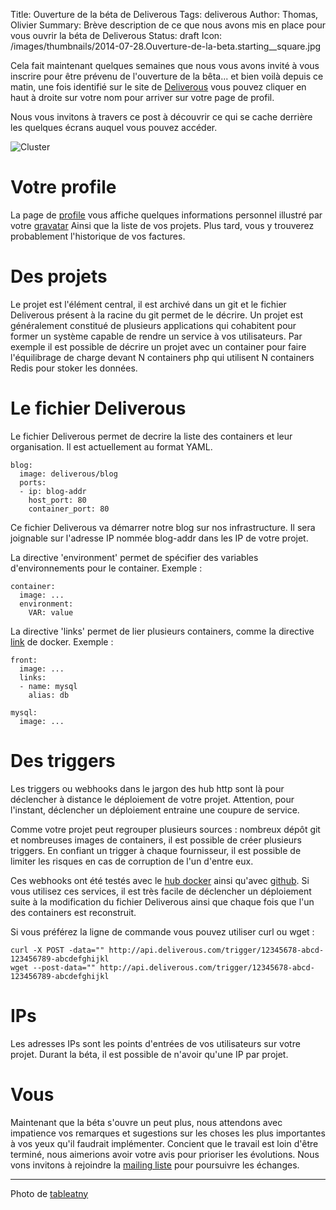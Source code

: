 Title: Ouverture de la béta de Deliverous
Tags: deliverous
Author: Thomas, Olivier
Summary: Brève description de ce que nous avons mis en place pour vous ouvrir la béta de Deliverous
Status: draft
Icon: /images/thumbnails/2014-07-28.Ouverture-de-la-beta.starting__square.jpg

Cela fait maintenant quelques semaines que nous vous avons invité à vous inscrire pour être prévenu de l'ouverture de la bêta... et bien voilà depuis ce matin, une fois identifié sur le site de [Deliverous](http://deliverous.com) vous pouvez cliquer en haut à droite sur votre nom pour arriver sur votre page de profil.

Nous vous invitons à travers ce post à découvrir ce qui se cache derrière les quelques écrans auquel vous pouvez accéder. 

![Cluster]({filename}/images/2014-07-28.Ouverture-de-la-beta.starting__square.jpg)

# Votre profile

La page de [profile](http://deliverous.com/profile) vous affiche quelques informations personnel illustré par votre [gravatar](https://gravatar.com/) Ainsi que la liste de vos projets.
Plus tard, vous y trouverez probablement l'historique de vos factures. 

# Des projets

Le projet est l'élément central, il est archivé dans un git et le fichier Deliverous présent à la racine du git permet de le décrire.
Un projet est généralement constitué de plusieurs applications qui cohabitent pour former un système capable de rendre un service à vos utilisateurs.
Par exemple il est possible de décrire un projet avec un container pour faire l'équilibrage de charge devant N containers php qui utilisent N containers Redis pour stoker les données.

# Le fichier Deliverous

Le fichier Deliverous permet de decrire la liste des containers et leur organisation. Il est actuellement au format YAML.

    blog:
      image: deliverous/blog
      ports:
      - ip: blog-addr
        host_port: 80
        container_port: 80


Ce fichier Deliverous va démarrer notre blog sur nos infrastructure. Il sera joignable sur l'adresse IP nommée blog-addr dans les IP de votre projet.


La directive 'environment' permet de spécifier des variables d'environnements pour le container. Exemple : 

    container:
      image: ...
      environment:
        VAR: value


La directive 'links' permet de lier plusieurs containers, comme la directive [link](https://docs.docker.com/userguide/dockerlinks/) de docker. Exemple :

    front:
      image: ...
      links:
      - name: mysql
        alias: db

    mysql:
      image: ...



# Des triggers

Les triggers ou webhooks dans le jargon des hub http sont là pour déclencher à distance le déploiement de votre projet. 
Attention, pour l'instant, déclencher un déploiement entraine une coupure de service.

Comme votre projet peut regrouper plusieurs sources : nombreux dépôt git et nombreuses images de containers, il est possible de créer plusieurs triggers.
En confiant un trigger à chaque fournisseur, il est possible de limiter les risques en cas de corruption de l'un d'entre eux.

Ces webhooks ont été testés avec le [hub docker](https://hub.docker.com/) ainsi qu'avec [github](https://github.com/). Si vous utilisez ces services, il est très facile de déclencher un déploiement suite à la modification du fichier Deliverous ainsi que chaque fois que l'un des containers est reconstruit.

Si vous préférez la ligne de commande vous pouvez utiliser curl ou wget :

    curl -X POST -data="" http://api.deliverous.com/trigger/12345678-abcd-123456789-abcdefghijkl
    wget --post-data="" http://api.deliverous.com/trigger/12345678-abcd-123456789-abcdefghijkl

# IPs

Les adresses IPs sont les points d'entrées de vos utilisateurs sur votre projet. 
Durant la béta, il est possible de n'avoir qu'une IP par projet.

# Vous

Maintenant que la béta s'ouvre un peut plus, nous attendons avec impatience vos remarques et sugestions sur les choses les plus importantes à vos yeux qu'il faudrait implémenter. 
Concient que le travail est loin d'être terminé, nous aimerions avoir votre avis pour prioriser les évolutions. Nous vons invitons à rejoindre la [mailing liste](http://ml.deliverous.com/mailman/listinfo/deliverous) pour poursuivre les échanges.

---
Photo de [tableatny](http://commons.wikimedia.org/wiki/File:Starting_blocks.jpg)
